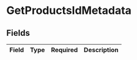 # GetProductsIdMetadata


## Fields

| Field       | Type        | Required    | Description |
| ----------- | ----------- | ----------- | ----------- |
